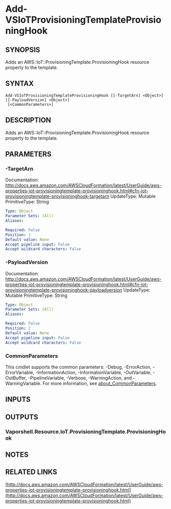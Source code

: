 # Add-VSIoTProvisioningTemplateProvisioningHook

## SYNOPSIS
Adds an AWS::IoT::ProvisioningTemplate.ProvisioningHook resource property to the template.

## SYNTAX

```
Add-VSIoTProvisioningTemplateProvisioningHook [[-TargetArn] <Object>] [[-PayloadVersion] <Object>]
 [<CommonParameters>]
```

## DESCRIPTION
Adds an AWS::IoT::ProvisioningTemplate.ProvisioningHook resource property to the template.

## PARAMETERS

### -TargetArn
Documentation: http://docs.aws.amazon.com/AWSCloudFormation/latest/UserGuide/aws-properties-iot-provisioningtemplate-provisioninghook.html#cfn-iot-provisioningtemplate-provisioninghook-targetarn
UpdateType: Mutable
PrimitiveType: String

```yaml
Type: Object
Parameter Sets: (All)
Aliases:

Required: False
Position: 1
Default value: None
Accept pipeline input: False
Accept wildcard characters: False
```

### -PayloadVersion
Documentation: http://docs.aws.amazon.com/AWSCloudFormation/latest/UserGuide/aws-properties-iot-provisioningtemplate-provisioninghook.html#cfn-iot-provisioningtemplate-provisioninghook-payloadversion
UpdateType: Mutable
PrimitiveType: String

```yaml
Type: Object
Parameter Sets: (All)
Aliases:

Required: False
Position: 2
Default value: None
Accept pipeline input: False
Accept wildcard characters: False
```

### CommonParameters
This cmdlet supports the common parameters: -Debug, -ErrorAction, -ErrorVariable, -InformationAction, -InformationVariable, -OutVariable, -OutBuffer, -PipelineVariable, -Verbose, -WarningAction, and -WarningVariable. For more information, see [about_CommonParameters](http://go.microsoft.com/fwlink/?LinkID=113216).

## INPUTS

## OUTPUTS

### Vaporshell.Resource.IoT.ProvisioningTemplate.ProvisioningHook
## NOTES

## RELATED LINKS

[http://docs.aws.amazon.com/AWSCloudFormation/latest/UserGuide/aws-properties-iot-provisioningtemplate-provisioninghook.html](http://docs.aws.amazon.com/AWSCloudFormation/latest/UserGuide/aws-properties-iot-provisioningtemplate-provisioninghook.html)


